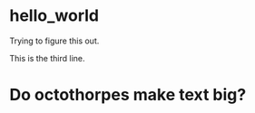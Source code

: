 # hello_world

Trying to figure this out.

This is the third line.

# Do octothorpes make text big?
